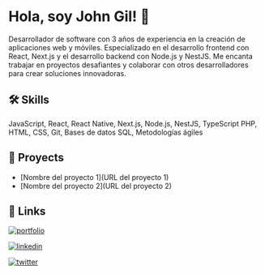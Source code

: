 
# Hola, soy John Gil! 👋


Desarrollador de software con 3 años de experiencia en la creación de aplicaciones web y móviles. Especializado en el desarrollo frontend con React, Next.js y el desarrollo backend con Node.js y NestJS. Me encanta trabajar en proyectos desafiantes y colaborar con otros desarrolladores para crear soluciones innovadoras.

## 🛠 Skills

JavaScript, React, React Native, Next.js, Node.js, NestJS, TypeScript PHP, HTML, CSS, Git, Bases de datos SQL, Metodologías ágiles


## 🚀 Proyects

* [Nombre del proyecto 1](URL del proyecto 1)
* [Nombre del proyecto 2](URL del proyecto 2)


## 🔗 Links
[![portfolio](https://img.shields.io/badge/my_portfolio-000?style=for-the-badge&logo=ko-fi&logoColor=white)](https://katherineoelsner.com/)

[![linkedin](https://img.shields.io/badge/linkedin-0A66C2?style=for-the-badge&logo=linkedin&logoColor=white)](linkedin.com/in/john-gil-757545216)

[![twitter](https://img.shields.io/badge/twitter-1DA1F2?style=for-the-badge&logo=twitter&logoColor=white)](https://twitter.com/)
